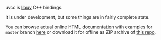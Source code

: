 
uvcc is [libuv](https://github.com/libuv/libuv) C++ bindings.

It is under development, but some things are in fairly complete state.

You can browse actual online HTML documentation with examples for `master` branch [here](http://mmaxs.github.io/uvcc-doc)
or download it for offline as ZIP archive of [this repo](https://github.com/mmaxs/uvcc-doc).

